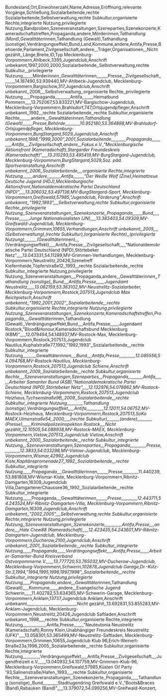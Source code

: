 Bundesland,Ort,Einwohnerzahl,Name,Adresse,Eröffnung,relevante Vorgänge,Schließung,Sozialarbeitende,rechte Sozialarbeitende,Selbstverwaltung,rechte Subkultur,organisierte Rechte,integrierte Nutzung,privilegierte Nutzung,Bandproben,Szeneveranstaltungen,Szeneparties,Szenekonzerte,Kameradschaftstreffen,Propaganda,andere,Mörder*innen,Tathandlung (Mord),Gewalttäter*innen,Tathandlung (Gewalt),Tathandlung (sonstige),Verdrängungseffekt,Bund,Land,Kommune,andere,Antifa,Presse,Behoerde,Parlament,Zivilgesellschaft,andere,,,Träger,Organisationen,,,Nicht gezählt,,Länge,Breite,ID,Typ
Mecklenburg-Vorpommern,Ahlbeck,3395,Jugendclub,Anschrift unbekannt,1997,2000,2000,Sozialarbeitende,,Selbstverwaltung,rechte Subkultur,,,privilegierte Nutzung,,,,,,,,Mörder*innen,,Gewalttäter*innen,,,,,,,,,Presse,,,Zivilgesellschaft,,,,,,,,,,14.187490,53.939440,MV-Ahlbeck-Jugendclub,
Mecklenburg-Vorpommern,Bargischow,317,Jugendclub,Anschrift unbekannt,,2006,,,,Selbstverwaltung,,organisierte Rechte,,privilegierte Nutzung,,,,,,Propaganda,,,,,,,,,,,,Antifa,,,,,,,,,Heimatbund Pommern,,,,,13.752067,53.833221,MV-Bargischow-Jugendclub,
Mecklenburg-Vorpommern,Brahlsdorf,747,Ortsjugendpfleger,Anschrift unbekannt,,1992,,,rechte Sozialarbeitende,,rechte Subkultur,organisierte Rechte,,,,,,,,,andere,,,Gewalttäter*innen,Tathandlung (Gewalt),,,,,,,,Presse,Behörde,,,,,,,,,,,,10.952180,53.364898,MV-Brahlsdorf-Ortsjugendpfleger,
Mecklenburg-Vorpommern,BurgStargard,5029,Jugendclub,Anschrift unbekannt,1998,"1999,2000",2001,Sozialarbeitende,,,,,,,,,,,,Propaganda,,,,,,,,,,,,Antifa,,,,Zivilgesellschaft,andere,,,Fokus e.V.,"Mecklenburgische Aktionsfront (Kameradschaft),Stargarder Freundeskreis (Kameradschaft)",,,,,13.310293,53.495419,MV-BurgStargard-Jugendclub,
Mecklenburg-Vorpommern,BurgStargard,5029,Soz. päd. Sportveranstaltung,Anschrift unbekannt,,2006,,Sozialarbeitende,,,,organisierte Rechte,integrierte Nutzung,,,,,,,,andere,,,,,,,,,,,Antifa,,,,,,,,,"Der Weiße Wolf (Zine),Heimattreue Deutsche Jugend (HDJ),Mecklenburgische Aktionsfront,Nationaldemokratische Partei Deutschland (NPD)",,,,,13.306032,53.497136,MV-BurgStargard-Sport,
Mecklenburg-Vorpommern,Greifswald,57985,"Jugendclub, Förderung",Anschrift unbekannt,,"1992,1993",,,,Selbstverwaltung,rechte Subkultur,organisierte Rechte,,privilegierte Nutzung,,Szeneveranstaltungen,,Szenekonzerte,,Propaganda,,,,,,,,Bund,,,,,Presse,,,,,,,,Junge Nationalsoialisten (JN),,,,,13.383403,54.09309,MV-Greifswald-Jugendclub,
Mecklenburg-Vorpommern,Grimmen,10655,Verhandlungen,Anschrift unbekannt,,2005,,,,(Selbstverwaltung),(rechte Subkultur),(organisierte Rechte),,(privilegierte Nutzung),,,,,,,,,,(Gewalttäter*innen),,,(Verdrängungseffekt),,,,,Antifa,Presse,,,Zivilgesellschaft,,,,,"Nationaldemokratische Partei Deutschland (NPD),Störtebeker Netz",,,,,13.043331,54.11289,MV-Grimmen-Verhandlungen,
Mecklenburg-Vorpommern,Neustrelitz,20426,Szenetreff Kiefernheide,Töpferstraße12,,1993,,,rechte Sozialarbeitende,,rechte Subkultur,,integrierte Nutzung,privilegierte Nutzung,,Szeneveranstaltungen,,,,Propaganda,andere,,,Gewalttäter*innen,,Tathandlung (sonstige),,Bund,,,,Antifa,Presse,,,,,,,Jugendamt Neustrelitz,,,,,,13.062159,53.363102,MV-Neustrelitz-Sozialarbeiter,
Mecklenburg-Vorpommern,Rostock,207513,Jugendclub Max Reichpietsch,Anschrift unbekannt,,"1992,2001,2002",,Sozialarbeitende,,,rechte Subkultur,organisierte Rechte,integrierte Nutzung,privilegierte Nutzung,,Szeneveranstaltungen,,Szenekonzerte,Kameradschaftstreffen,Propaganda,,,,Gewalttäter*innen,Tathandlung (Gewalt),,Verdrängungseffekt,Bund,,,,Antifa,Presse,,,,,,,Jugendamt Rostock,"Blood&Honour,Kameradschaftsbund Mecklenburg (KBM)",,,,,12.079494,54.148937,MV-Rostock-Max,
Mecklenburg-Vorpommern,Rostock,207513,Jugendclub Nautilus,Kuphalstraße77,1992,"1992,1993",,Sozialarbeitende,,,rechte Subkultur,,integrierte Nutzung,,,,,,,,,,,Gewalttäter*innen,,,,Bund,,,,Antifa,Presse,,,,,,,,,,,,,12.085556,54.094768,MV-Rostock-Nautilus,
Mecklenburg-Vorpommern,Rostock,207513,Jugendclub Schiene,Anschrift unbekannt,,2009,,Sozialarbeitende,,,rechte Subkultur,organisierte Rechte,,,,Szeneveranstaltungen,Szeneparties,,,Propaganda,,,,,,,,,,,,Antifa,,,,,,,,Arbeiter Samariter Bund (ASB),"Nationaldemokratische Partei Deutschland (NPD),Störtebeker Netz",,,,,12.132976,54.078862,MV-Rostock-Schiene,
Mecklenburg-Vorpommern,Rostock,207513,Jugendclub Heizhaus,Tychsenstraße9B,,2009,,Sozialarbeitende,,,rechte Subkultur,,integrierte Nutzung,,,,,,,,,,,,,Tathandlung (sonstige),Verdrängungseffekt,,,,,Antifa,,,,,,,,,,,,,,12.12011,54.06752,MV-Rostock-Heizhaus,
Mecklenburg-Vorpommern,Rostock,207513,SoKo MAEX,Ulmenstraße54,,2000,,,,,(rechte Subkultur),,,,,,,,,,(andere),,,,,,,,,,,,(Presse),,,,,,,Kriminalpolizeiinspektion Rostock,,,,Nicht gezählt,,12.10505,54.088938,MV-Rostock-MAEX,
Mecklenburg-Vorpommern,Vietow,207513,Jugendclub Vietow,Anschrift unbekannt,,2000,,Sozialarbeitende,,,rechte Subkultur,,integrierte Nutzung,,,Szeneveranstaltungen,Szeneparties,,,Propaganda,,,,,,,,,,,,,Presse,,,,,,,,,,,,,12.3833,54.033298,MV-Vietow-Jugendclub,
Mecklenburg-Vorpommern,Wismar,42992,Jugendclub Kiste,Kapitänspromenade27,,1992,,Sozialarbeitende,,,rechte Subkultur,,integrierte Nutzung,,,,,,,Propaganda,,,,Gewalttäter*innen,,,,,,,,,Presse,,,,,,,,,,,,,11.440239,53.881808,MV-Wismar-Kiste,
Mecklenburg-Vorpommern,Ribnitz-Damgarten,16309,Jugendclub Villa,DamgartenerChaussee36,,1992,,Sozialarbeitende,,,rechte Subkultur,,integrierte Nutzung,,,,,,,Propaganda,,,,Gewalttäter*innen,,,,,,,,,Presse,,,,,,,,,,,,,12.443711,54.243524,MV-Ribnitz-Damgarten-Villa,
Mecklenburg-Vorpommern,Ribnitz-Damgarten,16309,Jugendclub,Anschrift unbekannt,,"2002,2005",,,,Selbstverwaltung,rechte Subkultur,organisierte Rechte,integrierte Nutzung,privilegierte Nutzung,,Szeneveranstaltungen,,Szenekonzerte,,,,,,,,,,,,,,Antifa,Presse,,,,andere,,,,Hate Crew88 (Kameradschaft),,,,,12.423435,54.243601,MV-Ribnitz-Damgarten-Jugendclub,
Mecklenburg-Vorpommern,Ducherow,2100,Jugendclub,Anschrift unbekannt,,2001,,Sozialarbeitende,,,rechte Subkultur,,integrierte Nutzung,,,,,,,Propaganda,,,,,,,Verdrängungseffekt,,,,,Antifa,Presse,,,,,,,Arbeiter-Samariter-Bund Kreisverband Ostvorpommerne.V.,,,,,,13.777720,53.765032,MV-Ducherow-Jugendclub,
Mecklenburg-Vorpommern,Schwerin,102878,Jugendclub Garage,Dr.-Külz-Str.3,1994,"1994,1995,1996,1997,1998",,Sozialarbeitende,,,rechte Subkultur,,integrierte Nutzung,privilegierte Nutzung,,,,,,Propaganda,andere,,,Gewalttäter*innen,Tathandlung (Gewalt),,,,,Kommune,,,,,,,andere,,,Evangelische Jugend Schwerin,,,,,,11.402782,53.634365,MV-Schwerin-Garage,
Mecklenburg-Vorpommern,Anklam,13737,Jugendclub Anklam,Anschrift unbekannt,,,,,,,,,,,,,,,,,,,,,,,,,,,,,,,,,,,,,,,,Nicht gezählt,,13.692831,53.855283,MV-Anklam-Jugendclub,
Mecklenburg-Vorpommern,Neustrelitz,20426,Jugendclub Saftladen,Anschrift unbekannt,,1998,,,,,rechte Subkultur,organisierte Rechte,integrierte Nutzung,,,,,,,,,,,,,,,,,,,Antifa,Presse,,,,,,,,"Neuteutonia Neustrelitz (Kameradschaft),Ronny Klein,Unabhängiger Freundeskreis Neustrelitz (UFK)",,,,,13.058301,53.365499,MV-Neustrelitz-Saftladen,
Mecklenburg-Vorpommern,Grimmen,10655,Jugendclub Klub 96,Erich-Weinert-Straße23a,1996,2005,,Sozialarbeitende,,,rechte Subkultur,organisierte Rechte,integrierte Nutzung,,,,,,,,,,,,,,Verdrängungseffekt,,,,,Antifa,Presse,,,Zivilgesellschaft,,,,Jugendfreizeit e.V.,,,,,,13.040932,54.107759,MV-Grimmen-Klub-96,
Mecklenburg-Vorpommern,Greifswald,57985,Küsten Oi! Party '93,Salinenstraße/Hafen,,1993,,,,,rechte Subkultur,organisierte Rechte,,,,Szeneveranstaltungen,,Szenekonzerte,,Propaganda,,,,,,Tathandlung (sonstige),,Bund,,,,,,,,,,,,Stadtiugendring Greifswald e.V.,"Boots&Braces (Band),Rabauken (Band)",,,,,13.379072,54.099256,MV-Greifwald-Konzert,
